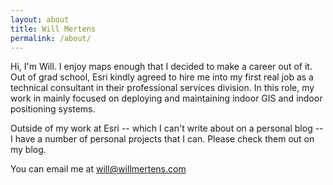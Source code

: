 ```yaml
---
layout: about
title: Will Mertens
permalink: /about/
---
```


Hi, I'm Will. I enjoy maps enough that I decided to make a career out of it. Out of grad school, Esri kindly agreed to hire me into my first real job as a technical consultant in their professional services division. In this role, my work in mainly focused on deploying and maintaining indoor GIS and indoor positioning systems.

Outside of my work at Esri -- which I can't write about on a personal blog -- I have a number of personal projects that I can. Please check them out on my blog.

You can email me at [will@willmertens.com](mailto:will@willmertens.com)